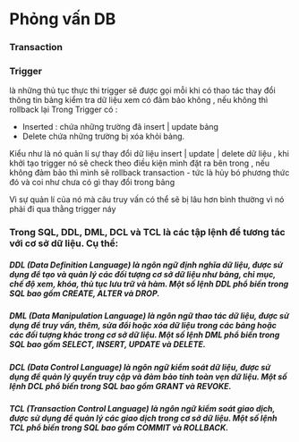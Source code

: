 # Phỏng vấn DB

### Transaction


### Trigger
là những thủ tục thực thi 
trigger sẽ được gọi mỗi khi có thao tác thay đổi thông tin bảng
kiểm tra dữ liệu xem có đảm bảo không , nếu không thì rollback lại
Trong Trigger có :
+ Inserted : chứa những trường đã insert | update bảng
+ Delete chứa những trường bị xóa khỏi bảng.

Kiểu như là nó quản lí sự thay đổi dữ liệu insert | update | delete dữ liệu ,
khi khởi tạo trigger nó sẽ check theo điều kiện mình đặt ra bên trong , nếu không đảm bảo
thì mình sẽ rollback transaction - tức là hủy bó phương thức đó và coi như chưa có gì thay đổi trong bảng

Vì sự quản lí của nó mà câu truy vấn có thể sẽ bị lâu hơn bình thường vì nó phải đi qua thằng trigger náy

### Trong SQL, DDL, DML, DCL và TCL là các tập lệnh để tương tác với cơ sở dữ liệu. Cụ thể:

##### DDL (Data Definition Language) là ngôn ngữ định nghĩa dữ liệu, được sử dụng để tạo và quản lý các đối tượng cơ sở dữ liệu như bảng, chỉ mục, chế độ xem, khóa, thủ tục lưu trữ và hàm. Một số lệnh DDL phổ biến trong SQL bao gồm CREATE, ALTER và DROP.

##### DML (Data Manipulation Language) là ngôn ngữ thao tác dữ liệu, được sử dụng để truy vấn, thêm, sửa đổi hoặc xóa dữ liệu trong các bảng hoặc các đối tượng khác trong cơ sở dữ liệu. Một số lệnh DML phổ biến trong SQL bao gồm SELECT, INSERT, UPDATE và DELETE.

##### DCL (Data Control Language) là ngôn ngữ kiểm soát dữ liệu, được sử dụng để quản lý quyền truy cập và đảm bảo tính toàn vẹn dữ liệu. Một số lệnh DCL phổ biến trong SQL bao gồm GRANT và REVOKE.

##### TCL (Transaction Control Language) là ngôn ngữ kiểm soát giao dịch, được sử dụng để quản lý các giao dịch trong cơ sở dữ liệu. Một số lệnh TCL phổ biến trong SQL bao gồm COMMIT và ROLLBACK.


